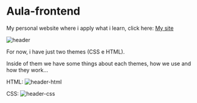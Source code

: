 # Aula-frontend
My personal website where i apply what i learn, click here:
<a href="https://k3gontijo.github.io/aula-frontend/">My site</a>

![header](https://user-images.githubusercontent.com/105028392/221698365-a1535dc1-c3eb-4bea-b18b-3156dcd034a2.jpg)

For now, i have just two themes (CSS e HTML).

Inside of them we have some things about each themes, how we use and how they work...

HTML:
![header-html](https://user-images.githubusercontent.com/105028392/221706452-195e73c8-f86c-47df-a86e-b1f987c30dfe.jpg)

CSS:
![header-css](https://user-images.githubusercontent.com/105028392/221706784-5c864ab5-b661-40c6-9293-8ca0cae292a7.jpg)
